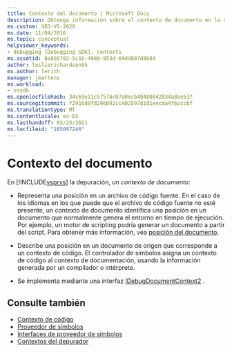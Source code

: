 ```yaml
---
title: Contexto del documento | Microsoft Docs
description: Obtenga información sobre el contexto de documento en la depuración de Visual Studio, que representa una posición en un archivo de código fuente o una posición en un documento de origen para un contexto de código.
ms.custom: SEO-VS-2020
ms.date: 11/04/2016
ms.topic: conceptual
helpviewer_keywords:
- debugging [Debugging SDK], contexts
ms.assetid: 8e8b5702-5c16-4988-953d-69dd807d8b84
author: leslierichardson95
ms.author: lerich
manager: jmartens
ms.workload:
- vssdk
ms.openlocfilehash: 34c69e11c57574c07a8ecb40480842834a8ee53f
ms.sourcegitcommit: f2916d8fd296b92cc402597d1d1eecda4f6cccbf
ms.translationtype: MT
ms.contentlocale: es-ES
ms.lasthandoff: 03/25/2021
ms.locfileid: "105097246"
---
```

# <a name="document-context"></a>Contexto del documento
En [!INCLUDE[vsprvs](../../code-quality/includes/vsprvs_md.md)] la depuración, un *contexto de documento*:

- Representa una posición en un archivo de código fuente. En el caso de los idiomas en los que puede que el archivo de código fuente no esté presente, un contexto de documento identifica una posición en un documento que normalmente genera el entorno en tiempo de ejecución. Por ejemplo, un motor de scripting podría generar un documento a partir del script. Para obtener más información, vea [posición del documento](../../extensibility/debugger/document-position.md).

- Describe una posición en un documento de origen que corresponde a un contexto de código. El controlador de símbolos asigna un contexto de código al contexto de documentación, usando la información generada por un compilador o intérprete.

- Se implementa mediante una interfaz [IDebugDocumentContext2](../../extensibility/debugger/reference/idebugdocumentcontext2.md) .

## <a name="see-also"></a>Consulte también
- [Contexto de código](../../extensibility/debugger/code-context.md)
- [Proveedor de símbolos](../../extensibility/debugger/symbol-provider.md)
- [Interfaces de proveedor de símbolos](../../extensibility/debugger/reference/symbol-provider-interfaces.md)
- [Contextos del depurador](../../extensibility/debugger/debugger-contexts.md)
